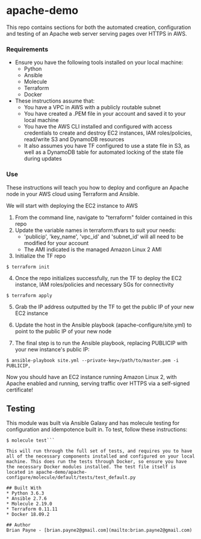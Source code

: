 # apache-demo
This repo contains sections for both the automated creation, configuration and testing of an Apache web server serving pages over HTTPS in AWS.

### Requirements
* Ensure you have the following tools installed on your local machine:
  * Python
  * Ansible
  * Molecule
  * Terraform
  * Docker
* These instructions assume that:
  * You have a VPC in AWS with a publicly routable subnet
  * You have created a .PEM file in your account and saved it to your local machine
  * You have the AWS CLI installed and configured with access credentials to create and destroy EC2 instances, IAM roles/policies, read/write S3 and DynamoDB resources
  * It also assumes you have TF configured to use a state file in S3, as well as a DynamoDB table for automated locking of the state file during updates


### Use
These instructions will teach you how to deploy and configure an Apache node in your AWS cloud using Terraform and Ansible.

We will start with deploying the EC2 instance to AWS

1. From the command line, navigate to "terraform" folder contained in this repo
2. Update the variable names in terraform.tfvars to suit your needs:
   - 'publicip', 'key_name', 'vpc_id' and 'subnet_id' will all need to be modified for your account
   - The AMI indicated is the managed Amazon Linux 2 AMI
3. Initialize the TF repo

```$ terraform init```

4. Once the repo initializes successfully, run the TF to deploy the EC2 instance, IAM roles/policies and necessary SGs for connectivity

```$ terraform apply```

5. Grab the IP address outputted by the TF to get the public IP of your new EC2 instance

6. Update the host in the Ansible playbook (apache-configure/site.yml) to point to the public IP of your new node

7. The final step is to run the Ansible playbook, replacing PUBLICIP with your new instance's public IP:

```$ ansible-playbook site.yml --private-key=/path/to/master.pem -i PUBLICIP,```

Now you should have an EC2 instance running Amazon Linux 2, with Apache enabled and running, serving traffic over HTTPS via a self-signed certificate!

## Testing
This module was built via Ansible Galaxy and has molecule testing for configuration and idempotence built in. To test, follow these instructions:

```$ cd apache-configure
$ molecule test```

This will run through the full set of tests, and requires you to have all of the necessary components installed and configured on your local machine. This does run the tests through Docker, so ensure you have the necessary Docker modules installed. The test file itself is located in apache-demo/apache-configure/molecule/default/tests/test_default.py

## Built With
* Python 3.6.3
* Ansible 2.7.6
* Molecule 2.19.0
* Terraform 0.11.11
* Docker 18.09.2

## Author
Brian Payne - [brian.payne2@gmail.com](mailto:brian.payne2@gmail.com)
